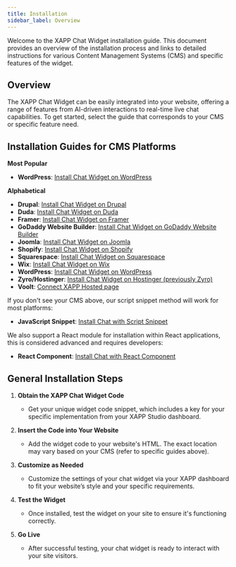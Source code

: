 ```yaml
---
title: Installation
sidebar_label: Overview
---
```


Welcome to the XAPP Chat Widget installation guide. This document provides an overview of the installation process and links to detailed instructions for various Content Management Systems (CMS) and specific features of the widget.

## Overview

The XAPP Chat Widget can be easily integrated into your website, offering a range of features from AI-driven interactions to real-time live chat capabilities. To get started, select the guide that corresponds to your CMS or specific feature need.

## Installation Guides for CMS Platforms

**Most Popular**

- **WordPress**: [Install Chat Widget on WordPress](/help/install/wordpress)

**Alphabetical**

- **Drupal**: [Install Chat Widget on Drupal](/help/install/drupal)
- **Duda**: [Install Chat Widget on Duda](/help/install/duda)
- **Framer**: [Install Chat Widget on Framer](/help/install/framer)
- **GoDaddy Website Builder**: [Install Chat Widget on GoDaddy Website Builder](/help/install/godaddy)
- **Joomla**: [Install Chat Widget on Joomla](/help/install/joomla)
- **Shopify**: [Install Chat Widget on Shopify](/help/install/shopify)
- **Squarespace**: [Install Chat Widget on Squarespace](/help/install/squarespace)
- **Wix**: [Install Chat Widget on Wix](/help/install/wix)
- **WordPress**: [Install Chat Widget on WordPress](/help/install/wordpress)
- **Zyro/Hostinger**: [Install Chat Widget on Hostinger (previously Zyro)](/help/install/zyro)
- **Voolt**: [Connect XAPP Hosted page](/help/install/voolt)

If you don't see your CMS above, our script snippet method will work for most platforms:

- **JavaScript Snippet**: [Install Chat with Script Snippet](/help/install/javascript)

We also support a React module for installation within React applications, this is considered advanced and requires developers:

- **React Component**: [Install Chat with React Component](/docs/channels/channel-chat-widget#react-library)

## General Installation Steps

1. **Obtain the XAPP Chat Widget Code**

   - Get your unique widget code snippet, which includes a key for your specific implementation from your XAPP Studio dashboard.

2. **Insert the Code into Your Website**

   - Add the widget code to your website's HTML. The exact location may vary based on your CMS (refer to specific guides above).

3. **Customize as Needed**

   - Customize the settings of your chat widget via your XAPP dashboard to fit your website’s style and your specific requirements.

4. **Test the Widget**

   - Once installed, test the widget on your site to ensure it's functioning correctly.

5. **Go Live**
   - After successful testing, your chat widget is ready to interact with your site visitors.
